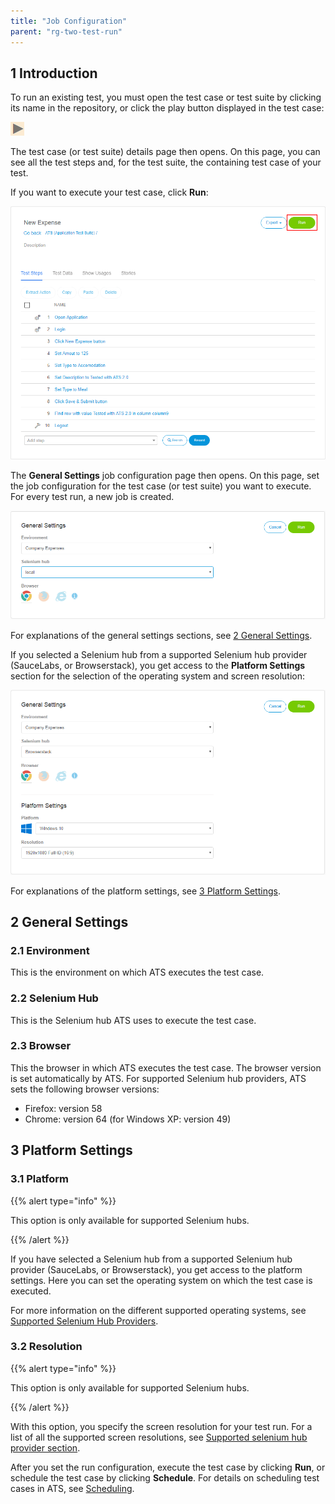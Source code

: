 ```yaml
---
title: "Job Configuration"
parent: "rg-two-test-run"
---
```


## 1 Introduction

To run an existing test, you must open the test case or test suite by clicking its name in the repository, or click the play button displayed in the test case:

![](attachments/rg-two-test-run/play-button.png)

The test case (or test suite) details page then opens. On this page, you can see all the test steps and, for the test suite, the containing test case of your test.

If you want to execute your test case, click **Run**:

![](attachments/rg-two-test-run/test-case-details-run.png)

The **General Settings** job configuration page then opens. On this page, set the job configuration for the test case (or test suite) you want to execute. For every test run, a new job is created.

![](attachments/rg-two-test-run/runconfig.png)

For explanations of the general settings sections, see [2 General Settings](#general).

If you selected a Selenium hub from a supported Selenium hub provider (SauceLabs, or Browserstack), you get access to the **Platform Settings** section for the selection of the operating system and screen resolution:

![](attachments/rg-two-test-run/runconfig-os.png)

For explanations of the platform settings, see [3 Platform Settings](#platform).

## 2 General Settings<a name="general"></a>

### 2.1 Environment

This is the environment on which ATS executes the test case.

### 2.2 Selenium Hub

This is the Selenium hub ATS uses to execute the test case.

### 2.3 Browser

This the browser in which ATS executes the test case. The browser version is set automatically by ATS. For supported Selenium hub providers, ATS sets the following browser versions:

* Firefox: version 58
* Chrome: version 64 (for Windows XP: version 49)

## 3 Platform Settings<a name="platform"></a>

### 3.1 Platform

{{% alert type="info" %}}

This option is only available for supported Selenium hubs.

{{% /alert %}}

If you have selected a Selenium hub from a supported Selenium hub provider (SauceLabs, or Browserstack), you get access to the platform settings. Here you can set the operating system on which the test case is executed.

For more information on the different supported operating systems, see [Supported Selenium Hub Providers](rg-two-supported-selenium-hub-provider).

### 3.2 Resolution

{{% alert type="info" %}}

This option is only available for supported Selenium hubs.

{{% /alert %}}

With this option, you specify the screen resolution for your test run. For a list of all the supported screen resolutions, see [Supported selenium hub provider section](rg-two-supported-selenium-hub-provider).

After you set the run configuration, execute the test case by clicking **Run**, or schedule the test case by clicking **Schedule**. For details on scheduling test cases in ATS, see [Scheduling](rg-two-schedule).
